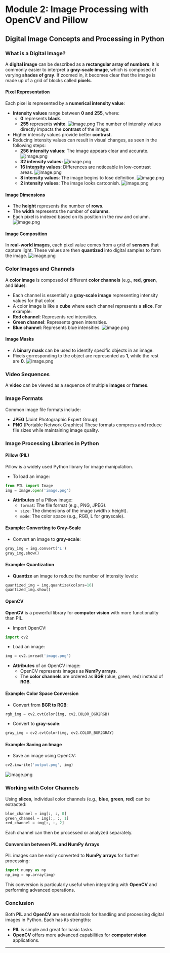 

# Module 2: Image Processing with OpenCV and Pillow
## Digital Image Concepts and Processing in Python
### What is a Digital Image?
A **digital image** can be described as a **rectangular array of numbers**. It is commonly easier to interpret a **gray-scale image**, which is composed of varying **shades of gray**. If zoomed in, it becomes clear that the image is made up of a grid of blocks called **pixels**.
#### Pixel Representation
Each pixel is represented by a **numerical intensity value**:
- **Intensity values** range between **0 and 255**, where:
	- **0** represents **black**.
	- **255** represents **white**.
![image.png](https://prod-files-secure.s3.us-west-2.amazonaws.com/03e82b26-cccb-4906-bb56-adabcbdc0655/fa1bb4aa-313a-44c2-a7b3-7fa4a8432b08/image.png?X-Amz-Algorithm=AWS4-HMAC-SHA256&X-Amz-Content-Sha256=UNSIGNED-PAYLOAD&X-Amz-Credential=ASIAZI2LB4665DHPRHEB%2F20250207%2Fus-west-2%2Fs3%2Faws4_request&X-Amz-Date=20250207T051429Z&X-Amz-Expires=3600&X-Amz-Security-Token=IQoJb3JpZ2luX2VjEFUaCXVzLXdlc3QtMiJGMEQCIHDNWR9dqpIox17SfcsuAwIWxKaAogRPAmFB%2F7UGRFXFAiAH6WgPUmu%2FmzaLcDT7r1xupJkQvkGh6pBvYrCJT%2Fihjir%2FAwhuEAAaDDYzNzQyMzE4MzgwNSIMe2AU%2B%2Fwx%2FAL3CzBJKtwDeMmisnbn1yW7Pj3pAbDu%2BrvWUVjTDdACqJdW0IyvBMJ41iouravZlj%2FuYgGy5x376gFer%2FrQqVSigQOIRmyZkyqay18uBLx0UAG5DCWowUTummH%2Fo41L0DYfXr8QtTzPzSwBK87QC5p9ZrkEw%2B7813d4Lu74ChnKmxNX%2Bxg%2BE6gXnCh4%2BUxrFWSff2fZoikskJQYF%2FB6qYs%2FhRT8jyAbQCstq%2FcMESvBTsHLLQjdArBW0aO7FnIhyzJ4y0CcEOyNsRHINrDAjbXWFDl%2BnFcmUhPwKDye3TqcGZoE8i2qyJDGryU3Y%2BoYztT4Arj3TdE0ZdqUtOOy6y%2F%2FdYyl8gNz%2Bp%2BbDDKiEUyni6SF%2BJGAHzlwbKFdX%2B2ZN5YmD%2BINQ4AhI7EQlWmhzmKyjU6mzYla2ipfNzMvocfAM9DN8XNbAxeEw2PgkQGM%2Ft0xbQTOYy1oQMS%2BYSF8OPcCyR4Pa%2FBjcwaVFtiGVISliqo2vIfGiy15xLJmtP1rTZOTsTcAIzV%2B8wQogUHX7%2FJWdOlADp0D4xKovkg6rz64BQWhI4NTw3XhKNNBv7PJb%2BMhA8tBhjiLYHKXYBC0zqAqEJa1qFBv6XD9bkCV7BO2kN09P0m3wfff7dox8kWzb0l3zP4whaGWvQY6pgG1bWiWdL%2FNuPT9LA2ir11gXvcbl7T6vD3yIm%2F9pcuzf3Lj2lv1ss1wrQNu78uT7fFHlDrwozlh5qqDlUumMX%2BofG3yHk4dImlKgTzRA4FCRhNsI%2F9%2FFWqQaMDoxYyQkMkTHDCOQXmxaKYeLBXpFIfPNXWY0BqkQ%2FdxLjPPWpRIDYgi1rla7Rlgg2agAsJHAItcrVCmbLL8BpWWRqnwA%2F79m6tJWriC&X-Amz-Signature=3dd4d2c10d23c01babb3f08b5c318c646cb0ecc1a9212b02393a3c56a9a64392&X-Amz-SignedHeaders=host&x-id=GetObject)
The number of intensity values directly impacts the **contrast** of the image:
- Higher intensity values provide better **contrast**.
- Reducing intensity values can result in visual changes, as seen in the following steps:
	- **256 intensity values**: The image appears clear and accurate.
![image.png](https://prod-files-secure.s3.us-west-2.amazonaws.com/03e82b26-cccb-4906-bb56-adabcbdc0655/0de7dfb4-99dc-4b87-8932-5165b3c3b775/image.png?X-Amz-Algorithm=AWS4-HMAC-SHA256&X-Amz-Content-Sha256=UNSIGNED-PAYLOAD&X-Amz-Credential=ASIAZI2LB4664MCN754P%2F20250207%2Fus-west-2%2Fs3%2Faws4_request&X-Amz-Date=20250207T051429Z&X-Amz-Expires=3600&X-Amz-Security-Token=IQoJb3JpZ2luX2VjEFUaCXVzLXdlc3QtMiJIMEYCIQCH26WD3Vtg6K7vv3KiKKk4BWK69XxYoPk3bIDXg03kZAIhAPnCOCH05EY67H0hCprJHozoJ%2BAxCcwxbsVla2HL6igeKv8DCG4QABoMNjM3NDIzMTgzODA1IgzVplEumuLMn11EbC8q3AP3hWkbwuLedPvuumdqQLJsDfe2%2FX%2BVrLdE0MzlwZZhs6kpcHduGwXVdm%2BJcJOdQvOpyulzmFGnLj%2Bw4nDrjYoJsxYAiLZu4x8Ss4DGg7joAGwA3w2ngYqD4UCsMwn6db5OXUnA4WYNBhdTfYWsFZUHuIb90Cfz4Mx4SWOXgYgePsQhusmVZMiV9Xf2pMCLe8vFCM%2BtC3D8MR1BYwHjXA5Kc5yPFnrvJGXxG%2FL%2Be6LP1oVpWVEX570Kz3XsEdmI2VhzMytZz%2BjeVDhqaCebjE52V69m0KRy13%2BGHFdFdgUGPF%2F%2FhTumfPrz3e%2FyzGL8tPRjmVRXXn5KUlJZ91QiUnb6MJs43LjQrWzLbAGu4xd9H6olHZ6v%2FtsZIVspIzE38vwUAyVJPApTPgmH%2F91wAA0kKEcf2xVI3u%2BJOLaVaZWNogYXohK8JGFmc8Ux1Su5MpxSZsh9uDMxJ9qUs5zuKjtKASutvvDqhZaw%2BLlMxKHTs%2FTi4WQtt5CfoXMLempNyl9hBNie79BISyEWilBNHpVovjaNarPZ1VgNRH8fN%2FGu%2B9tl91mprp%2B23SVp9TkUsrV1Ps28YO9sGN3OtTXx%2B9a5NqLj4ORQbVGeXCNmC5aLcmF7em6K7VBlYXWTQDCsoZa9BjqkAdz7cSRv00kEd9r%2BxFWiqjzK5oH%2FeR1IVKj0NOcTP3MOjnxKsumHpeZ0hqfutHKUyuZVNNHb%2B9cb62lhJPGCREtSx1hDhKO6ge3F4txqDI744HxuO9KgspZmtoYI73MxXv1LOdhpIarMg%2FbFkgCfVGnhZPBTXTat8RoTezYnkcwxmiOQN7eclcSQCaM1yKi6j8xyoo05wElvLByAGeX%2FtezpnwWs&X-Amz-Signature=39d1195b1bd47f82ea7fa36622882fd4dbfc7f0f8dfc936c0c716b38f57926f5&X-Amz-SignedHeaders=host&x-id=GetObject)
	- **32 intensity values:**
![image.png](https://prod-files-secure.s3.us-west-2.amazonaws.com/03e82b26-cccb-4906-bb56-adabcbdc0655/7eb81f08-b190-4c5a-ba2b-2a498a15b2c4/image.png?X-Amz-Algorithm=AWS4-HMAC-SHA256&X-Amz-Content-Sha256=UNSIGNED-PAYLOAD&X-Amz-Credential=ASIAZI2LB4664MCN754P%2F20250207%2Fus-west-2%2Fs3%2Faws4_request&X-Amz-Date=20250207T051429Z&X-Amz-Expires=3600&X-Amz-Security-Token=IQoJb3JpZ2luX2VjEFUaCXVzLXdlc3QtMiJIMEYCIQCH26WD3Vtg6K7vv3KiKKk4BWK69XxYoPk3bIDXg03kZAIhAPnCOCH05EY67H0hCprJHozoJ%2BAxCcwxbsVla2HL6igeKv8DCG4QABoMNjM3NDIzMTgzODA1IgzVplEumuLMn11EbC8q3AP3hWkbwuLedPvuumdqQLJsDfe2%2FX%2BVrLdE0MzlwZZhs6kpcHduGwXVdm%2BJcJOdQvOpyulzmFGnLj%2Bw4nDrjYoJsxYAiLZu4x8Ss4DGg7joAGwA3w2ngYqD4UCsMwn6db5OXUnA4WYNBhdTfYWsFZUHuIb90Cfz4Mx4SWOXgYgePsQhusmVZMiV9Xf2pMCLe8vFCM%2BtC3D8MR1BYwHjXA5Kc5yPFnrvJGXxG%2FL%2Be6LP1oVpWVEX570Kz3XsEdmI2VhzMytZz%2BjeVDhqaCebjE52V69m0KRy13%2BGHFdFdgUGPF%2F%2FhTumfPrz3e%2FyzGL8tPRjmVRXXn5KUlJZ91QiUnb6MJs43LjQrWzLbAGu4xd9H6olHZ6v%2FtsZIVspIzE38vwUAyVJPApTPgmH%2F91wAA0kKEcf2xVI3u%2BJOLaVaZWNogYXohK8JGFmc8Ux1Su5MpxSZsh9uDMxJ9qUs5zuKjtKASutvvDqhZaw%2BLlMxKHTs%2FTi4WQtt5CfoXMLempNyl9hBNie79BISyEWilBNHpVovjaNarPZ1VgNRH8fN%2FGu%2B9tl91mprp%2B23SVp9TkUsrV1Ps28YO9sGN3OtTXx%2B9a5NqLj4ORQbVGeXCNmC5aLcmF7em6K7VBlYXWTQDCsoZa9BjqkAdz7cSRv00kEd9r%2BxFWiqjzK5oH%2FeR1IVKj0NOcTP3MOjnxKsumHpeZ0hqfutHKUyuZVNNHb%2B9cb62lhJPGCREtSx1hDhKO6ge3F4txqDI744HxuO9KgspZmtoYI73MxXv1LOdhpIarMg%2FbFkgCfVGnhZPBTXTat8RoTezYnkcwxmiOQN7eclcSQCaM1yKi6j8xyoo05wElvLByAGeX%2FtezpnwWs&X-Amz-Signature=20103dc0cd5fdbea13be0bde44aaeec7bd64380d50e75e08e4cb57c3adcbb63b&X-Amz-SignedHeaders=host&x-id=GetObject)
	- **16 intensity values**: Differences are noticeable in low-contrast areas.
![image.png](https://prod-files-secure.s3.us-west-2.amazonaws.com/03e82b26-cccb-4906-bb56-adabcbdc0655/6bf56d44-9a14-4b7b-98c2-1f00b8630f0c/image.png?X-Amz-Algorithm=AWS4-HMAC-SHA256&X-Amz-Content-Sha256=UNSIGNED-PAYLOAD&X-Amz-Credential=ASIAZI2LB4664MCN754P%2F20250207%2Fus-west-2%2Fs3%2Faws4_request&X-Amz-Date=20250207T051429Z&X-Amz-Expires=3600&X-Amz-Security-Token=IQoJb3JpZ2luX2VjEFUaCXVzLXdlc3QtMiJIMEYCIQCH26WD3Vtg6K7vv3KiKKk4BWK69XxYoPk3bIDXg03kZAIhAPnCOCH05EY67H0hCprJHozoJ%2BAxCcwxbsVla2HL6igeKv8DCG4QABoMNjM3NDIzMTgzODA1IgzVplEumuLMn11EbC8q3AP3hWkbwuLedPvuumdqQLJsDfe2%2FX%2BVrLdE0MzlwZZhs6kpcHduGwXVdm%2BJcJOdQvOpyulzmFGnLj%2Bw4nDrjYoJsxYAiLZu4x8Ss4DGg7joAGwA3w2ngYqD4UCsMwn6db5OXUnA4WYNBhdTfYWsFZUHuIb90Cfz4Mx4SWOXgYgePsQhusmVZMiV9Xf2pMCLe8vFCM%2BtC3D8MR1BYwHjXA5Kc5yPFnrvJGXxG%2FL%2Be6LP1oVpWVEX570Kz3XsEdmI2VhzMytZz%2BjeVDhqaCebjE52V69m0KRy13%2BGHFdFdgUGPF%2F%2FhTumfPrz3e%2FyzGL8tPRjmVRXXn5KUlJZ91QiUnb6MJs43LjQrWzLbAGu4xd9H6olHZ6v%2FtsZIVspIzE38vwUAyVJPApTPgmH%2F91wAA0kKEcf2xVI3u%2BJOLaVaZWNogYXohK8JGFmc8Ux1Su5MpxSZsh9uDMxJ9qUs5zuKjtKASutvvDqhZaw%2BLlMxKHTs%2FTi4WQtt5CfoXMLempNyl9hBNie79BISyEWilBNHpVovjaNarPZ1VgNRH8fN%2FGu%2B9tl91mprp%2B23SVp9TkUsrV1Ps28YO9sGN3OtTXx%2B9a5NqLj4ORQbVGeXCNmC5aLcmF7em6K7VBlYXWTQDCsoZa9BjqkAdz7cSRv00kEd9r%2BxFWiqjzK5oH%2FeR1IVKj0NOcTP3MOjnxKsumHpeZ0hqfutHKUyuZVNNHb%2B9cb62lhJPGCREtSx1hDhKO6ge3F4txqDI744HxuO9KgspZmtoYI73MxXv1LOdhpIarMg%2FbFkgCfVGnhZPBTXTat8RoTezYnkcwxmiOQN7eclcSQCaM1yKi6j8xyoo05wElvLByAGeX%2FtezpnwWs&X-Amz-Signature=0eb955a2cf85736eb53fc99b5a4bf89b9fca430768f8841c45f38dd00ad24124&X-Amz-SignedHeaders=host&x-id=GetObject)
	- **8 intensity values**: The image begins to lose definition.
![image.png](https://prod-files-secure.s3.us-west-2.amazonaws.com/03e82b26-cccb-4906-bb56-adabcbdc0655/cca05878-ca1a-43e0-8bec-1d146756f9ae/image.png?X-Amz-Algorithm=AWS4-HMAC-SHA256&X-Amz-Content-Sha256=UNSIGNED-PAYLOAD&X-Amz-Credential=ASIAZI2LB4664MCN754P%2F20250207%2Fus-west-2%2Fs3%2Faws4_request&X-Amz-Date=20250207T051429Z&X-Amz-Expires=3600&X-Amz-Security-Token=IQoJb3JpZ2luX2VjEFUaCXVzLXdlc3QtMiJIMEYCIQCH26WD3Vtg6K7vv3KiKKk4BWK69XxYoPk3bIDXg03kZAIhAPnCOCH05EY67H0hCprJHozoJ%2BAxCcwxbsVla2HL6igeKv8DCG4QABoMNjM3NDIzMTgzODA1IgzVplEumuLMn11EbC8q3AP3hWkbwuLedPvuumdqQLJsDfe2%2FX%2BVrLdE0MzlwZZhs6kpcHduGwXVdm%2BJcJOdQvOpyulzmFGnLj%2Bw4nDrjYoJsxYAiLZu4x8Ss4DGg7joAGwA3w2ngYqD4UCsMwn6db5OXUnA4WYNBhdTfYWsFZUHuIb90Cfz4Mx4SWOXgYgePsQhusmVZMiV9Xf2pMCLe8vFCM%2BtC3D8MR1BYwHjXA5Kc5yPFnrvJGXxG%2FL%2Be6LP1oVpWVEX570Kz3XsEdmI2VhzMytZz%2BjeVDhqaCebjE52V69m0KRy13%2BGHFdFdgUGPF%2F%2FhTumfPrz3e%2FyzGL8tPRjmVRXXn5KUlJZ91QiUnb6MJs43LjQrWzLbAGu4xd9H6olHZ6v%2FtsZIVspIzE38vwUAyVJPApTPgmH%2F91wAA0kKEcf2xVI3u%2BJOLaVaZWNogYXohK8JGFmc8Ux1Su5MpxSZsh9uDMxJ9qUs5zuKjtKASutvvDqhZaw%2BLlMxKHTs%2FTi4WQtt5CfoXMLempNyl9hBNie79BISyEWilBNHpVovjaNarPZ1VgNRH8fN%2FGu%2B9tl91mprp%2B23SVp9TkUsrV1Ps28YO9sGN3OtTXx%2B9a5NqLj4ORQbVGeXCNmC5aLcmF7em6K7VBlYXWTQDCsoZa9BjqkAdz7cSRv00kEd9r%2BxFWiqjzK5oH%2FeR1IVKj0NOcTP3MOjnxKsumHpeZ0hqfutHKUyuZVNNHb%2B9cb62lhJPGCREtSx1hDhKO6ge3F4txqDI744HxuO9KgspZmtoYI73MxXv1LOdhpIarMg%2FbFkgCfVGnhZPBTXTat8RoTezYnkcwxmiOQN7eclcSQCaM1yKi6j8xyoo05wElvLByAGeX%2FtezpnwWs&X-Amz-Signature=c1894093fdc9703943a22d579e880e550fa38937551dc1608c1c9b73ebe887af&X-Amz-SignedHeaders=host&x-id=GetObject)
	- **2 intensity values**: The image looks cartoonish.
![image.png](https://prod-files-secure.s3.us-west-2.amazonaws.com/03e82b26-cccb-4906-bb56-adabcbdc0655/12da64d7-6b97-44e0-bc2c-52b9c47ce212/image.png?X-Amz-Algorithm=AWS4-HMAC-SHA256&X-Amz-Content-Sha256=UNSIGNED-PAYLOAD&X-Amz-Credential=ASIAZI2LB4664MCN754P%2F20250207%2Fus-west-2%2Fs3%2Faws4_request&X-Amz-Date=20250207T051429Z&X-Amz-Expires=3600&X-Amz-Security-Token=IQoJb3JpZ2luX2VjEFUaCXVzLXdlc3QtMiJIMEYCIQCH26WD3Vtg6K7vv3KiKKk4BWK69XxYoPk3bIDXg03kZAIhAPnCOCH05EY67H0hCprJHozoJ%2BAxCcwxbsVla2HL6igeKv8DCG4QABoMNjM3NDIzMTgzODA1IgzVplEumuLMn11EbC8q3AP3hWkbwuLedPvuumdqQLJsDfe2%2FX%2BVrLdE0MzlwZZhs6kpcHduGwXVdm%2BJcJOdQvOpyulzmFGnLj%2Bw4nDrjYoJsxYAiLZu4x8Ss4DGg7joAGwA3w2ngYqD4UCsMwn6db5OXUnA4WYNBhdTfYWsFZUHuIb90Cfz4Mx4SWOXgYgePsQhusmVZMiV9Xf2pMCLe8vFCM%2BtC3D8MR1BYwHjXA5Kc5yPFnrvJGXxG%2FL%2Be6LP1oVpWVEX570Kz3XsEdmI2VhzMytZz%2BjeVDhqaCebjE52V69m0KRy13%2BGHFdFdgUGPF%2F%2FhTumfPrz3e%2FyzGL8tPRjmVRXXn5KUlJZ91QiUnb6MJs43LjQrWzLbAGu4xd9H6olHZ6v%2FtsZIVspIzE38vwUAyVJPApTPgmH%2F91wAA0kKEcf2xVI3u%2BJOLaVaZWNogYXohK8JGFmc8Ux1Su5MpxSZsh9uDMxJ9qUs5zuKjtKASutvvDqhZaw%2BLlMxKHTs%2FTi4WQtt5CfoXMLempNyl9hBNie79BISyEWilBNHpVovjaNarPZ1VgNRH8fN%2FGu%2B9tl91mprp%2B23SVp9TkUsrV1Ps28YO9sGN3OtTXx%2B9a5NqLj4ORQbVGeXCNmC5aLcmF7em6K7VBlYXWTQDCsoZa9BjqkAdz7cSRv00kEd9r%2BxFWiqjzK5oH%2FeR1IVKj0NOcTP3MOjnxKsumHpeZ0hqfutHKUyuZVNNHb%2B9cb62lhJPGCREtSx1hDhKO6ge3F4txqDI744HxuO9KgspZmtoYI73MxXv1LOdhpIarMg%2FbFkgCfVGnhZPBTXTat8RoTezYnkcwxmiOQN7eclcSQCaM1yKi6j8xyoo05wElvLByAGeX%2FtezpnwWs&X-Amz-Signature=a97fb688c581ed3c0c1a22cf720f62ccf776d07b280f799d23e074580e468bc7&X-Amz-SignedHeaders=host&x-id=GetObject)
#### Image Dimensions
- The **height** represents the number of **rows**.
- The **width** represents the number of **columns**.
- Each pixel is indexed based on its position in the row and column.
![image.png](https://prod-files-secure.s3.us-west-2.amazonaws.com/03e82b26-cccb-4906-bb56-adabcbdc0655/ff056335-e79e-4491-b508-30cd45b6c194/image.png?X-Amz-Algorithm=AWS4-HMAC-SHA256&X-Amz-Content-Sha256=UNSIGNED-PAYLOAD&X-Amz-Credential=ASIAZI2LB4665DHPRHEB%2F20250207%2Fus-west-2%2Fs3%2Faws4_request&X-Amz-Date=20250207T051429Z&X-Amz-Expires=3600&X-Amz-Security-Token=IQoJb3JpZ2luX2VjEFUaCXVzLXdlc3QtMiJGMEQCIHDNWR9dqpIox17SfcsuAwIWxKaAogRPAmFB%2F7UGRFXFAiAH6WgPUmu%2FmzaLcDT7r1xupJkQvkGh6pBvYrCJT%2Fihjir%2FAwhuEAAaDDYzNzQyMzE4MzgwNSIMe2AU%2B%2Fwx%2FAL3CzBJKtwDeMmisnbn1yW7Pj3pAbDu%2BrvWUVjTDdACqJdW0IyvBMJ41iouravZlj%2FuYgGy5x376gFer%2FrQqVSigQOIRmyZkyqay18uBLx0UAG5DCWowUTummH%2Fo41L0DYfXr8QtTzPzSwBK87QC5p9ZrkEw%2B7813d4Lu74ChnKmxNX%2Bxg%2BE6gXnCh4%2BUxrFWSff2fZoikskJQYF%2FB6qYs%2FhRT8jyAbQCstq%2FcMESvBTsHLLQjdArBW0aO7FnIhyzJ4y0CcEOyNsRHINrDAjbXWFDl%2BnFcmUhPwKDye3TqcGZoE8i2qyJDGryU3Y%2BoYztT4Arj3TdE0ZdqUtOOy6y%2F%2FdYyl8gNz%2Bp%2BbDDKiEUyni6SF%2BJGAHzlwbKFdX%2B2ZN5YmD%2BINQ4AhI7EQlWmhzmKyjU6mzYla2ipfNzMvocfAM9DN8XNbAxeEw2PgkQGM%2Ft0xbQTOYy1oQMS%2BYSF8OPcCyR4Pa%2FBjcwaVFtiGVISliqo2vIfGiy15xLJmtP1rTZOTsTcAIzV%2B8wQogUHX7%2FJWdOlADp0D4xKovkg6rz64BQWhI4NTw3XhKNNBv7PJb%2BMhA8tBhjiLYHKXYBC0zqAqEJa1qFBv6XD9bkCV7BO2kN09P0m3wfff7dox8kWzb0l3zP4whaGWvQY6pgG1bWiWdL%2FNuPT9LA2ir11gXvcbl7T6vD3yIm%2F9pcuzf3Lj2lv1ss1wrQNu78uT7fFHlDrwozlh5qqDlUumMX%2BofG3yHk4dImlKgTzRA4FCRhNsI%2F9%2FFWqQaMDoxYyQkMkTHDCOQXmxaKYeLBXpFIfPNXWY0BqkQ%2FdxLjPPWpRIDYgi1rla7Rlgg2agAsJHAItcrVCmbLL8BpWWRqnwA%2F79m6tJWriC&X-Amz-Signature=52b65aee9ab3a9a19a44cd1f88a46d0fb9f5f083518f4864116ecf6a230c5c3d&X-Amz-SignedHeaders=host&x-id=GetObject)
#### Image Composition
In **real-world images**, each pixel value comes from a grid of **sensors** that capture light. These values are then **quantized** into digital samples to form the image.
![image.png](https://prod-files-secure.s3.us-west-2.amazonaws.com/03e82b26-cccb-4906-bb56-adabcbdc0655/0c721ea0-409b-4d32-b630-a00d6f170d18/image.png?X-Amz-Algorithm=AWS4-HMAC-SHA256&X-Amz-Content-Sha256=UNSIGNED-PAYLOAD&X-Amz-Credential=ASIAZI2LB4665DHPRHEB%2F20250207%2Fus-west-2%2Fs3%2Faws4_request&X-Amz-Date=20250207T051429Z&X-Amz-Expires=3600&X-Amz-Security-Token=IQoJb3JpZ2luX2VjEFUaCXVzLXdlc3QtMiJGMEQCIHDNWR9dqpIox17SfcsuAwIWxKaAogRPAmFB%2F7UGRFXFAiAH6WgPUmu%2FmzaLcDT7r1xupJkQvkGh6pBvYrCJT%2Fihjir%2FAwhuEAAaDDYzNzQyMzE4MzgwNSIMe2AU%2B%2Fwx%2FAL3CzBJKtwDeMmisnbn1yW7Pj3pAbDu%2BrvWUVjTDdACqJdW0IyvBMJ41iouravZlj%2FuYgGy5x376gFer%2FrQqVSigQOIRmyZkyqay18uBLx0UAG5DCWowUTummH%2Fo41L0DYfXr8QtTzPzSwBK87QC5p9ZrkEw%2B7813d4Lu74ChnKmxNX%2Bxg%2BE6gXnCh4%2BUxrFWSff2fZoikskJQYF%2FB6qYs%2FhRT8jyAbQCstq%2FcMESvBTsHLLQjdArBW0aO7FnIhyzJ4y0CcEOyNsRHINrDAjbXWFDl%2BnFcmUhPwKDye3TqcGZoE8i2qyJDGryU3Y%2BoYztT4Arj3TdE0ZdqUtOOy6y%2F%2FdYyl8gNz%2Bp%2BbDDKiEUyni6SF%2BJGAHzlwbKFdX%2B2ZN5YmD%2BINQ4AhI7EQlWmhzmKyjU6mzYla2ipfNzMvocfAM9DN8XNbAxeEw2PgkQGM%2Ft0xbQTOYy1oQMS%2BYSF8OPcCyR4Pa%2FBjcwaVFtiGVISliqo2vIfGiy15xLJmtP1rTZOTsTcAIzV%2B8wQogUHX7%2FJWdOlADp0D4xKovkg6rz64BQWhI4NTw3XhKNNBv7PJb%2BMhA8tBhjiLYHKXYBC0zqAqEJa1qFBv6XD9bkCV7BO2kN09P0m3wfff7dox8kWzb0l3zP4whaGWvQY6pgG1bWiWdL%2FNuPT9LA2ir11gXvcbl7T6vD3yIm%2F9pcuzf3Lj2lv1ss1wrQNu78uT7fFHlDrwozlh5qqDlUumMX%2BofG3yHk4dImlKgTzRA4FCRhNsI%2F9%2FFWqQaMDoxYyQkMkTHDCOQXmxaKYeLBXpFIfPNXWY0BqkQ%2FdxLjPPWpRIDYgi1rla7Rlgg2agAsJHAItcrVCmbLL8BpWWRqnwA%2F79m6tJWriC&X-Amz-Signature=8d34f402e5d83251d823d17fa6731e58eddd9e50dd18335964cc8ed6b9a0016e&X-Amz-SignedHeaders=host&x-id=GetObject)
### Color Images and Channels
A **color image** is composed of different **color channels** (e.g., **red**, **green**, and **blue**):
- Each channel is essentially a **gray-scale image** representing intensity values for that color.
- A color image is like a **cube** where each channel represents a **slice**.
For example:
- **Red channel**: Represents red intensities.
- **Green channel**: Represents green intensities.
- **Blue channel**: Represents blue intensities.
![image.png](https://prod-files-secure.s3.us-west-2.amazonaws.com/03e82b26-cccb-4906-bb56-adabcbdc0655/c0cc17c9-842f-413f-82e8-f3f44278cf74/image.png?X-Amz-Algorithm=AWS4-HMAC-SHA256&X-Amz-Content-Sha256=UNSIGNED-PAYLOAD&X-Amz-Credential=ASIAZI2LB4665DHPRHEB%2F20250207%2Fus-west-2%2Fs3%2Faws4_request&X-Amz-Date=20250207T051429Z&X-Amz-Expires=3600&X-Amz-Security-Token=IQoJb3JpZ2luX2VjEFUaCXVzLXdlc3QtMiJGMEQCIHDNWR9dqpIox17SfcsuAwIWxKaAogRPAmFB%2F7UGRFXFAiAH6WgPUmu%2FmzaLcDT7r1xupJkQvkGh6pBvYrCJT%2Fihjir%2FAwhuEAAaDDYzNzQyMzE4MzgwNSIMe2AU%2B%2Fwx%2FAL3CzBJKtwDeMmisnbn1yW7Pj3pAbDu%2BrvWUVjTDdACqJdW0IyvBMJ41iouravZlj%2FuYgGy5x376gFer%2FrQqVSigQOIRmyZkyqay18uBLx0UAG5DCWowUTummH%2Fo41L0DYfXr8QtTzPzSwBK87QC5p9ZrkEw%2B7813d4Lu74ChnKmxNX%2Bxg%2BE6gXnCh4%2BUxrFWSff2fZoikskJQYF%2FB6qYs%2FhRT8jyAbQCstq%2FcMESvBTsHLLQjdArBW0aO7FnIhyzJ4y0CcEOyNsRHINrDAjbXWFDl%2BnFcmUhPwKDye3TqcGZoE8i2qyJDGryU3Y%2BoYztT4Arj3TdE0ZdqUtOOy6y%2F%2FdYyl8gNz%2Bp%2BbDDKiEUyni6SF%2BJGAHzlwbKFdX%2B2ZN5YmD%2BINQ4AhI7EQlWmhzmKyjU6mzYla2ipfNzMvocfAM9DN8XNbAxeEw2PgkQGM%2Ft0xbQTOYy1oQMS%2BYSF8OPcCyR4Pa%2FBjcwaVFtiGVISliqo2vIfGiy15xLJmtP1rTZOTsTcAIzV%2B8wQogUHX7%2FJWdOlADp0D4xKovkg6rz64BQWhI4NTw3XhKNNBv7PJb%2BMhA8tBhjiLYHKXYBC0zqAqEJa1qFBv6XD9bkCV7BO2kN09P0m3wfff7dox8kWzb0l3zP4whaGWvQY6pgG1bWiWdL%2FNuPT9LA2ir11gXvcbl7T6vD3yIm%2F9pcuzf3Lj2lv1ss1wrQNu78uT7fFHlDrwozlh5qqDlUumMX%2BofG3yHk4dImlKgTzRA4FCRhNsI%2F9%2FFWqQaMDoxYyQkMkTHDCOQXmxaKYeLBXpFIfPNXWY0BqkQ%2FdxLjPPWpRIDYgi1rla7Rlgg2agAsJHAItcrVCmbLL8BpWWRqnwA%2F79m6tJWriC&X-Amz-Signature=3c52594284cfafdf631bb3032e310f90b5bc0188fffe3d1ba383b96d1c9af403&X-Amz-SignedHeaders=host&x-id=GetObject)
#### Image Masks
- A **binary mask** can be used to identify specific objects in an image.
- Pixels corresponding to the object are represented as **1**, while the rest are **0**.
![image.png](https://prod-files-secure.s3.us-west-2.amazonaws.com/03e82b26-cccb-4906-bb56-adabcbdc0655/667eab4d-d19d-4618-81d0-663b6beb002c/image.png?X-Amz-Algorithm=AWS4-HMAC-SHA256&X-Amz-Content-Sha256=UNSIGNED-PAYLOAD&X-Amz-Credential=ASIAZI2LB4665DHPRHEB%2F20250207%2Fus-west-2%2Fs3%2Faws4_request&X-Amz-Date=20250207T051429Z&X-Amz-Expires=3600&X-Amz-Security-Token=IQoJb3JpZ2luX2VjEFUaCXVzLXdlc3QtMiJGMEQCIHDNWR9dqpIox17SfcsuAwIWxKaAogRPAmFB%2F7UGRFXFAiAH6WgPUmu%2FmzaLcDT7r1xupJkQvkGh6pBvYrCJT%2Fihjir%2FAwhuEAAaDDYzNzQyMzE4MzgwNSIMe2AU%2B%2Fwx%2FAL3CzBJKtwDeMmisnbn1yW7Pj3pAbDu%2BrvWUVjTDdACqJdW0IyvBMJ41iouravZlj%2FuYgGy5x376gFer%2FrQqVSigQOIRmyZkyqay18uBLx0UAG5DCWowUTummH%2Fo41L0DYfXr8QtTzPzSwBK87QC5p9ZrkEw%2B7813d4Lu74ChnKmxNX%2Bxg%2BE6gXnCh4%2BUxrFWSff2fZoikskJQYF%2FB6qYs%2FhRT8jyAbQCstq%2FcMESvBTsHLLQjdArBW0aO7FnIhyzJ4y0CcEOyNsRHINrDAjbXWFDl%2BnFcmUhPwKDye3TqcGZoE8i2qyJDGryU3Y%2BoYztT4Arj3TdE0ZdqUtOOy6y%2F%2FdYyl8gNz%2Bp%2BbDDKiEUyni6SF%2BJGAHzlwbKFdX%2B2ZN5YmD%2BINQ4AhI7EQlWmhzmKyjU6mzYla2ipfNzMvocfAM9DN8XNbAxeEw2PgkQGM%2Ft0xbQTOYy1oQMS%2BYSF8OPcCyR4Pa%2FBjcwaVFtiGVISliqo2vIfGiy15xLJmtP1rTZOTsTcAIzV%2B8wQogUHX7%2FJWdOlADp0D4xKovkg6rz64BQWhI4NTw3XhKNNBv7PJb%2BMhA8tBhjiLYHKXYBC0zqAqEJa1qFBv6XD9bkCV7BO2kN09P0m3wfff7dox8kWzb0l3zP4whaGWvQY6pgG1bWiWdL%2FNuPT9LA2ir11gXvcbl7T6vD3yIm%2F9pcuzf3Lj2lv1ss1wrQNu78uT7fFHlDrwozlh5qqDlUumMX%2BofG3yHk4dImlKgTzRA4FCRhNsI%2F9%2FFWqQaMDoxYyQkMkTHDCOQXmxaKYeLBXpFIfPNXWY0BqkQ%2FdxLjPPWpRIDYgi1rla7Rlgg2agAsJHAItcrVCmbLL8BpWWRqnwA%2F79m6tJWriC&X-Amz-Signature=447b735265f0214de39861b3a1805db5646c7e8c6b40f53295d5afff0788b7f9&X-Amz-SignedHeaders=host&x-id=GetObject)
### Video Sequences
A **video** can be viewed as a sequence of multiple **images** or **frames**.
### Image Formats
Common image file formats include:
- **JPEG** (Joint Photographic Expert Group)
- **PNG** (Portable Network Graphics)
These formats compress and reduce file sizes while maintaining image quality.
### Image Processing Libraries in Python
#### Pillow (PIL)
Pillow is a widely used Python library for image manipulation.
- To load an image:
```python
from PIL import Image
img = Image.open('image.png')
```
- **Attributes** of a Pillow image:
	- `format`: The file format (e.g., PNG, JPEG).
	- `size`: The dimensions of the image (width x height).
	- `mode`: The color space (e.g., RGB, L for grayscale).
#### Example: Converting to Gray-Scale
- Convert an image to **gray-scale**:
```python
gray_img = img.convert('L')
gray_img.show()
```
#### Example: Quantization
- **Quantize** an image to reduce the number of intensity levels:
```python
quantized_img = img.quantize(colors=16)
quantized_img.show()
```
#### OpenCV
**OpenCV** is a powerful library for **computer vision** with more functionality than PIL.
- Import OpenCV:
```python
import cv2
```
- Load an image:
```python
img = cv2.imread('image.png')
```
- **Attributes** of an OpenCV image:
	- OpenCV represents images as **NumPy arrays**.
	- The **color channels** are ordered as **BGR** (blue, green, red) instead of **RGB**.
#### Example: Color Space Conversion
- Convert from **BGR to RGB**:
```python
rgb_img = cv2.cvtColor(img, cv2.COLOR_BGR2RGB)
```
- Convert to **gray-scale**:
```python
gray_img = cv2.cvtColor(img, cv2.COLOR_BGR2GRAY)
```
#### Example: Saving an Image
- Save an image using OpenCV:
```python
cv2.imwrite('output.png', img)
```
![image.png](https://prod-files-secure.s3.us-west-2.amazonaws.com/03e82b26-cccb-4906-bb56-adabcbdc0655/25fcc977-54ea-484c-997e-9b6bd016f347/image.png?X-Amz-Algorithm=AWS4-HMAC-SHA256&X-Amz-Content-Sha256=UNSIGNED-PAYLOAD&X-Amz-Credential=ASIAZI2LB4665DHPRHEB%2F20250207%2Fus-west-2%2Fs3%2Faws4_request&X-Amz-Date=20250207T051429Z&X-Amz-Expires=3600&X-Amz-Security-Token=IQoJb3JpZ2luX2VjEFUaCXVzLXdlc3QtMiJGMEQCIHDNWR9dqpIox17SfcsuAwIWxKaAogRPAmFB%2F7UGRFXFAiAH6WgPUmu%2FmzaLcDT7r1xupJkQvkGh6pBvYrCJT%2Fihjir%2FAwhuEAAaDDYzNzQyMzE4MzgwNSIMe2AU%2B%2Fwx%2FAL3CzBJKtwDeMmisnbn1yW7Pj3pAbDu%2BrvWUVjTDdACqJdW0IyvBMJ41iouravZlj%2FuYgGy5x376gFer%2FrQqVSigQOIRmyZkyqay18uBLx0UAG5DCWowUTummH%2Fo41L0DYfXr8QtTzPzSwBK87QC5p9ZrkEw%2B7813d4Lu74ChnKmxNX%2Bxg%2BE6gXnCh4%2BUxrFWSff2fZoikskJQYF%2FB6qYs%2FhRT8jyAbQCstq%2FcMESvBTsHLLQjdArBW0aO7FnIhyzJ4y0CcEOyNsRHINrDAjbXWFDl%2BnFcmUhPwKDye3TqcGZoE8i2qyJDGryU3Y%2BoYztT4Arj3TdE0ZdqUtOOy6y%2F%2FdYyl8gNz%2Bp%2BbDDKiEUyni6SF%2BJGAHzlwbKFdX%2B2ZN5YmD%2BINQ4AhI7EQlWmhzmKyjU6mzYla2ipfNzMvocfAM9DN8XNbAxeEw2PgkQGM%2Ft0xbQTOYy1oQMS%2BYSF8OPcCyR4Pa%2FBjcwaVFtiGVISliqo2vIfGiy15xLJmtP1rTZOTsTcAIzV%2B8wQogUHX7%2FJWdOlADp0D4xKovkg6rz64BQWhI4NTw3XhKNNBv7PJb%2BMhA8tBhjiLYHKXYBC0zqAqEJa1qFBv6XD9bkCV7BO2kN09P0m3wfff7dox8kWzb0l3zP4whaGWvQY6pgG1bWiWdL%2FNuPT9LA2ir11gXvcbl7T6vD3yIm%2F9pcuzf3Lj2lv1ss1wrQNu78uT7fFHlDrwozlh5qqDlUumMX%2BofG3yHk4dImlKgTzRA4FCRhNsI%2F9%2FFWqQaMDoxYyQkMkTHDCOQXmxaKYeLBXpFIfPNXWY0BqkQ%2FdxLjPPWpRIDYgi1rla7Rlgg2agAsJHAItcrVCmbLL8BpWWRqnwA%2F79m6tJWriC&X-Amz-Signature=63ca1cff895e65d06978727924acdcda06f523cc356f86f6559083d2d2f4cae5&X-Amz-SignedHeaders=host&x-id=GetObject)
### Working with Color Channels
Using **slices**, individual color channels (e.g., **blue**, **green**, **red**) can be extracted:
```python
blue_channel = img[:, :, 0]
green_channel = img[:, :, 1]
red_channel = img[:, :, 2]
```
Each channel can then be processed or analyzed separately.
#### Conversion between PIL and NumPy Arrays
PIL images can be easily converted to **NumPy arrays** for further processing:
```python
import numpy as np
np_img = np.array(img)
```
This conversion is particularly useful when integrating with **OpenCV** and performing advanced operations.
### Conclusion
Both **PIL** and **OpenCV** are essential tools for handling and processing digital images in Python. Each has its strengths:
- **PIL** is simple and great for basic tasks.
- **OpenCV** offers more advanced capabilities for **computer vision** applications.
___


